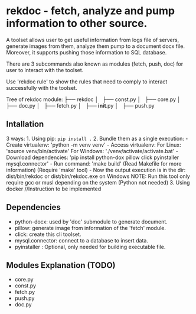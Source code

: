 # rekdoc - fetch, analyze and pump information to other source.
A toolset allows user to get useful information from logs file of servers,
generate images from them, analyze them pump to a document docx file. Moreover, it supports
pushing those information to SQL database.

There are 3 subcommands also known as modules (fetch, push, doc) for user to interact with the toolset.

Use 'rekdoc rule' to show the rules that need to comply to interact successfully with the toolset.

Tree of rekdoc module:
├── rekdoc
│   ├── const.py
│   ├── core.py
│   ├── doc.py
│   ├── fetch.py
│   ├── __init__.py
│   ├── push.py

## Intallation
3 ways:
    1. Using pip: 
        `pip install .`
    2. Bundle them as a single execution:
        - Create virtualenv: 'python -m venv venv' 
        - Access virtualenv: 
                For Linux: 'source venv/bin/activate'
                For Windows: './venv/activate/activate.bat'
        - Download dependencies: 'pip install python-dox pillow click pyinstaller mysql.connector'
        - Run command: 'make build' (Read Makefile for more information) (Require 'make' tool)
        - Now the output execution is in the dir: dist/bin/rekdoc 
                                                or dist/bin/rekdoc.exe on Windows
        NOTE: Run this tool only require gcc or musl depending on the system (Python not
        needed)
    3. Using docker
        //Instruction to be implemented

## Dependencies
- python-docx: used by 'doc' submodule to generate document.
- pillow: generate image from information of the 'fetch' module.
- click: create this cli toolset.
- mysql.connector: connect to a database to insert data.
- pyinstaller : Optional, only needed for building executable file.

## Modules Explanation (TODO)
- core.py
- const.py
- fetch.py
- push.py
- doc.py


